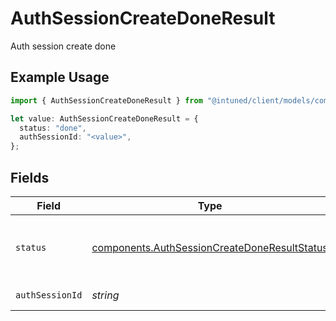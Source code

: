# AuthSessionCreateDoneResult

Auth session create done

## Example Usage

```typescript
import { AuthSessionCreateDoneResult } from "@intuned/client/models/components";

let value: AuthSessionCreateDoneResult = {
  status: "done",
  authSessionId: "<value>",
};
```

## Fields

| Field                                                                                                        | Type                                                                                                         | Required                                                                                                     | Description                                                                                                  |
| ------------------------------------------------------------------------------------------------------------ | ------------------------------------------------------------------------------------------------------------ | ------------------------------------------------------------------------------------------------------------ | ------------------------------------------------------------------------------------------------------------ |
| `status`                                                                                                     | [components.AuthSessionCreateDoneResultStatus](../../models/components/authsessioncreatedoneresultstatus.md) | :heavy_check_mark:                                                                                           | Status of auth session creation operation                                                                    |
| `authSessionId`                                                                                              | *string*                                                                                                     | :heavy_check_mark:                                                                                           | Auth session ID                                                                                              |